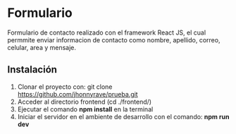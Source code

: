 # Formulario
Formulario de contacto realizado con el framework React JS, el cual permmite enviar informacion de contacto como nombre, apellido, correo, celular, area y mensaje.

## Instalación
1. Clonar el proyecto con: git clone https://github.com/jhonnyrave/prueba.git
2. Acceder al directorio frontend (cd ./frontend/)
3. Ejecutar el comando **npm install** en la terminal
4. Iniciar el servidor en el ambiente de desarrollo con el comando: **npm run dev**